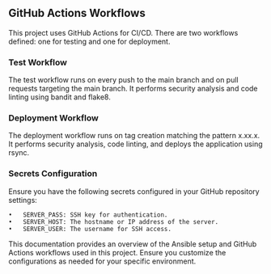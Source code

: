 ## GitHub Actions Workflows

This project uses GitHub Actions for CI/CD. There are two workflows defined: one for testing and one for deployment.

### Test Workflow

The test workflow runs on every push to the main branch and on pull requests targeting the main branch. It performs security analysis and code linting using bandit and flake8.

### Deployment Workflow

The deployment workflow runs on tag creation matching the pattern x.xx.x. It performs security analysis, code linting, and deploys the application using rsync.

### Secrets Configuration

Ensure you have the following secrets configured in your GitHub repository settings:

	•	SERVER_PASS: SSH key for authentication.
	•	SERVER_HOST: The hostname or IP address of the server.
	•	SERVER_USER: The username for SSH access.

This documentation provides an overview of the Ansible setup and GitHub Actions workflows used in this project. Ensure you customize the configurations as needed for your specific environment.